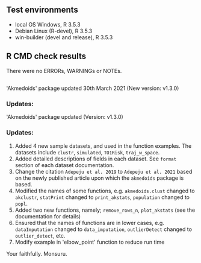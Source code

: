 
## Test environments
* local OS Windows, R 3.5.3
* Debian Linux (R-devel), R 3.5.3
* win-builder (devel and release), R 3.5.3 


## R CMD check results
There were no ERRORs, WARNINGs or NOTEs. 

##

'Akmedoids' package updated 30th March 2021 (New version: v1.3.0)

### Updates:

'Akmedoids' package updated (Version: v1.3.0)

### Updates:
1. Added 4 new sample datasets, and used in the function examples. The datasets include `clustr`, `simulated`, `TO1Risk`, `traj_w_space`.
2. Added detailed descriptions of fields in each dataset. See `format` section of each dataset documentation.
3. Change the citation `Adepeju et al. 2019` to `Adepeju et al. 2021` based on the newly published article upon which the `akmedoids` package is based.
4. Modified the names of some functions, e.g. `akmedoids.clust` changed to `akclustr`,  `statPrint` changed to `print_akstats`, `population` changed to `popl`.
5. Added two new functions, namely; `remove_rows_n`, `plot_akstats` (see the documentation for details)
6. Ensured that the names of functions are in lower cases, e.g. `dataImputation` changed to `data_imputation`, `outlierDetect` changed to `outlier_detect`, etc.
7. Modify example in 'elbow_point' function to reduce run time

Your faithfully.
Monsuru.


